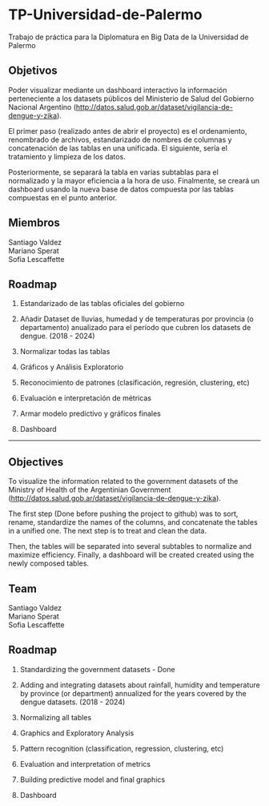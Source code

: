 # TP-Universidad-de-Palermo
Trabajo de práctica para la Diplomatura en Big Data de la Universidad de Palermo

## Objetivos

Poder visualizar mediante un dashboard interactivo la información perteneciente a los datasets públicos del Ministerio de Salud del Gobierno Nacional Argentino (http://datos.salud.gob.ar/dataset/vigilancia-de-dengue-y-zika).

El primer paso (realizado antes de abrir el proyecto) es el ordenamiento, renombrado de archivos, estandarizado de nombres de columnas y concatenación de las tablas en una unificada. El siguiente, sería el tratamiento y limpieza de los datos. 

Posteriormente, se separará la tabla en varias subtablas para el normalizado y la mayor eficiencia a la hora de uso. Finalmente, se creará un dashboard usando la nueva base de datos compuesta por las tablas compuestas en el punto anterior.


## Miembros

Santiago Valdez  
Mariano Sperat  
Sofia Lescaffette  



## Roadmap

1) Estandarizado de las tablas oficiales del gobierno

2) Añadir Dataset de lluvias, humedad y de temperaturas por provincia (o departamento) anualizado para el período que cubren los datasets de dengue. (2018 - 2024) 

3) Normalizar todas las tablas

4) Gráficos y Análisis Exploratorio

5) Reconocimiento de patrones (clasificación, regresión, clustering, etc)

6) Evaluación e interpretación de métricas

7) Armar modelo predictivo y gráficos finales

8) Dashboard 

------------------------------------------------------------------------------------

## Objectives

To visualize the information related to the government datasets of the Ministry of Health of the Argentinian Government (http://datos.salud.gob.ar/dataset/vigilancia-de-dengue-y-zika).

The first step (Done before pushing the project to github) was to sort, rename, standardize the names of the columns, and concatenate the tables in a unified one. The next step is to treat and clean the data.

Then, the tables will be separated into several subtables to normalize and maximize efficiency. Finally, a dashboard will be created created using the newly composed tables.


## Team

Santiago Valdez  
Mariano Sperat  
Sofia Lescaffette  



## Roadmap

1) Standardizing the government datasets - Done

2) Adding and integrating datasets about rainfall, humidity and temperature by province (or department) annualized for the years covered by the dengue datasets. (2018 - 2024)

3) Normalizing all tables

4) Graphics and Exploratory Analysis

5) Pattern recognition (classification, regression, clustering, etc)

6) Evaluation and interpretation of metrics

7) Building predictive model and final graphics

8) Dashboard
